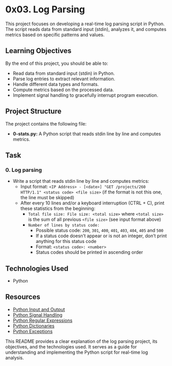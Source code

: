 # 0x03. Log Parsing

This project focuses on developing a real-time log parsing script in Python. The script reads data from standard input (stdin), analyzes it, and computes metrics based on specific patterns and values.

## Learning Objectives

By the end of this project, you should be able to:

* Read data from standard input (stdin) in Python.
* Parse log entries to extract relevant information.
* Handle different data types and formats.
* Compute metrics based on the processed data.
* Implement signal handling to gracefully interrupt program execution.

## Project Structure

The project contains the following file:

* **0-stats.py:** A Python script that reads stdin line by line and computes metrics.

## Task

### 0. Log parsing

* Write a script that reads stdin line by line and computes metrics:
    * Input format: `<IP Address> - [<date>] "GET /projects/260 HTTP/1.1" <status code> <file size>` (if the format is not this one, the line must be skipped)
    * After every 10 lines and/or a keyboard interruption (CTRL + C), print these statistics from the beginning:
        * `Total file size: File size: <total size>` where `<total size>` is the sum of all previous `<file size>` (see input format above)
        * `Number of lines by status code:`
            * Possible status code: `200`, `301`, `400`, `401`, `403`, `404`, `405` and `500`
            * If a status code doesn’t appear or is not an integer, don’t print anything for this status code
            * Format: `<status code>: <number>`
            * Status codes should be printed in ascending order

## Technologies Used

* Python

## Resources

* [Python Input and Output](https://docs.python.org/3/tutorial/inputoutput.html)
* [Python Signal Handling](https://docs.python.org/3/library/signal.html)
* [Python Regular Expressions](https://docs.python.org/3/library/re.html)
* [Python Dictionaries](https://docs.python.org/3/tutorial/datastructures.html#dictionaries)
* [Python Exceptions](https://docs.python.org/3/tutorial/errors.html)


This README provides a clear explanation of the log parsing project, its objectives, and the technologies used. It serves as a guide for understanding and implementing the Python script for real-time log analysis.